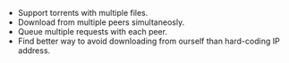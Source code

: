 * Support torrents with multiple files.
* Download from multiple peers simultaneosly.
* Queue multiple requests with each peer.
* Find better way to avoid downloading from ourself than hard-coding IP address.
